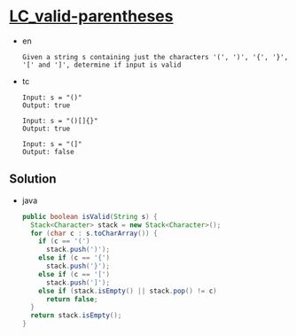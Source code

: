 # [LC_valid-parentheses](https://leetcode.com/problems/valid-parentheses)

* en

  ```en
  Given a string s containing just the characters '(', ')', '{', '}', '[' and ']', determine if input is valid

  ```

* tc

  ```tc
  Input: s = "()"
  Output: true

  Input: s = "()[]{}"
  Output: true

  Input: s = "(]"
  Output: false
  ```

## Solution

* java

  ```java
  public boolean isValid(String s) {
    Stack<Character> stack = new Stack<Character>();
    for (char c : s.toCharArray()) {
      if (c == '(')
        stack.push(')');
      else if (c == '{')
        stack.push('}');
      else if (c == '[')
        stack.push(']');
      else if (stack.isEmpty() || stack.pop() != c)
        return false;
    }
    return stack.isEmpty();
  }
  ```
